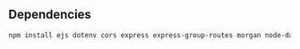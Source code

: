 ## Dependencies
```sh
npm install ejs dotenv cors express express-group-routes morgan node-datetime
```